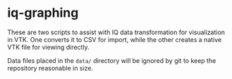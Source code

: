 # iq-graphing

These are two scripts to assist with IQ data transformation for 
visualization in VTK.  One converts it to CSV for import, while the other
creates a native VTK file for viewing directly.

Data files placed in the `data/` directory will be ignored by git to keep the repository reasonable in size.
